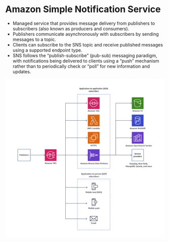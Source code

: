 # Amazon Simple Notification Service 
- Managed service that provides message delivery from publishers to subscribers (also known as producers and consumers).
- Publishers communicate asynchronously with subscribers by sending messages to a topic.
- Clients can subscribe to the SNS topic and receive published messages using a supported endpoint type.
-  SNS follows the “publish-subscribe” (pub-sub) messaging paradigm, with notifications being delivered to clients using a
   “push” mechanism rather than to periodically check or “poll” for new information and updates.

![sns-delivery-protocols](/ApplicationServices/images/sns-delivery-protocols.png)

